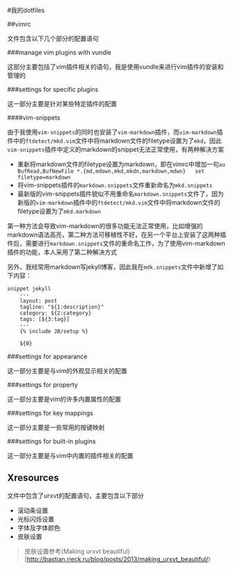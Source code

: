 #我的dotfiles

##vimrc

文件包含以下几个部分的配置语句

###manage vim plugins with vundle

这部分主要包括了vim插件相关的语句，我是使用vundle来进行vim插件的安装和管理的

###settings for specific plugins

这一部分主要是针对某些特定插件的配置

####vim-snippets

由于我使用`vim-snippets`的同时也安装了`vim-markdown`插件，而`vim-markdown`插件中的`ftdetect/mkd.vim`文件中将markdown文件的filetype设置为了`mkd`，因此`vim-snippets`插件中定义的markdown的snippet无法正常使用，有两种解决方案

- 重新将markdown文件的filetype设置为markdown，即在vimrc中增加一句`au BufRead,BufNewFile *.{md,mdown,mkd,mkdn,markdown,mdwn}   set filetype=markdown`
- 将vim-snippets插件的`markdown.snippets`文件重新命名为`mkd.snippets`
- 最新版的vim-snippets插件貌似不用重命名`markdown.snippets`文件了，因为新版的`vim-markdown`插件中的`ftdetect/mkd.vim`文件中将markdown文件的filetype设置为了`mkd.markdown`

第一种方法会导致vim-markdown的很多功能无法正常使用，比如增强的markdown语法高亮，第二种方法可移植性不好，在另一个平台上安装了这两种插件后，需要进行`markdown.snippets`文件的重命名工作，为了使用vim-markdown插件的功能，本人采用了第二种解决方式

另外，我经常用markdown写jekyll博客，因此我在`mdk.snippets`文件中新增了如下内容：

    snippet jekyll
        ---
        layout: post
        tagline: "${1:description}"
        category: ${2:category}
        tags: [${3:tag}]
        ---
        {% include JB/setup %}

        ${0}

###settings for appearance

这一部分主要是与vim的外观显示相关的配置

###settings for property

这一部分主要是vim的许多内置属性的配置

###settings for key mappings

这一部分主要是一些常用的按键映射

###settings for built-in plugins

这一部分主要是与vim中内置的插件相关的配置

## Xresources

文件中包含了urxvt的配置语句，主要包含以下部分

* 滚动条设置
* 光标闪烁设置
* 字体及字体颜色
* 皮肤设置

>皮肤设置参考(Making urxvt beautiful)[http://bastian.rieck.ru/blog/posts/2013/making_urxvt_beautiful/)
